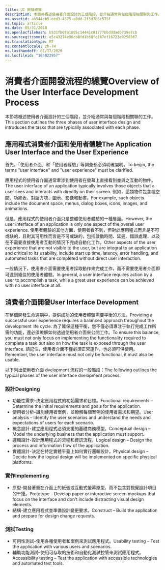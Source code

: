```yaml
---
title: UI 開發總覽
description: 本節將概述使用者介面設計的三個階段，並介紹通常與每個階段相關聯的工作。
ms.assetid: ab544cb9-eed3-4575-a8dd-2f5d7b5c575f
ms.topic: article
ms.date: 05/31/2018
ms.openlocfilehash: b531fb07a1805c14441c81777bbdddad0739e7cb
ms.sourcegitcommit: e5c43274e96cb8fd1b60fc187ef16723e9258367
ms.translationtype: MT
ms.contentlocale: zh-TW
ms.lasthandoff: 01/17/2020
ms.locfileid: "104022957"
---
```

# <a name="overview-of-the-user-interface-development-process"></a><span data-ttu-id="83dda-103">消費者介面開發流程的總覽</span><span class="sxs-lookup"><span data-stu-id="83dda-103">Overview of the User Interface Development Process</span></span>

<span data-ttu-id="83dda-104">本節將概述使用者介面設計的三個階段，並介紹通常與每個階段相關聯的工作。</span><span class="sxs-lookup"><span data-stu-id="83dda-104">This section outlines the three phases of user interface design and introduces the tasks that are typically associated with each phase.</span></span>

## <a name="the-application-user-interface-and-the-user-experience"></a><span data-ttu-id="83dda-105">應用程式消費者介面和使用者體驗</span><span class="sxs-lookup"><span data-stu-id="83dda-105">The Application User Interface and the User Experience</span></span>

<span data-ttu-id="83dda-106">首先，「使用者介面」和「使用者經驗」等詞彙都必須明確闡明。</span><span class="sxs-lookup"><span data-stu-id="83dda-106">To begin, the terms "user interface" and "user experience" must be clarified.</span></span>

<span data-ttu-id="83dda-107">應用程式的使用者介面通常牽涉到使用者在螢幕上直接看到並與之互動的物件。</span><span class="sxs-lookup"><span data-stu-id="83dda-107">The user interface of an application typically involves those objects that a user sees and interacts with directly on their screen.</span></span> <span data-ttu-id="83dda-108">例如，這類物件包含檔空間、功能表、對話方塊、圖示、影像和動畫。</span><span class="sxs-lookup"><span data-stu-id="83dda-108">For example, such objects include the document space, menus, dialog boxes, icons, images, and animations.</span></span>

<span data-ttu-id="83dda-109">但是，應用程式的使用者介面只是整體使用者體驗的一種層面。</span><span class="sxs-lookup"><span data-stu-id="83dda-109">However, the user interface of an application is only one aspect of the overall user experience.</span></span> <span data-ttu-id="83dda-110">使用者體驗的其他方面，使用者看不到，但對於應用程式而言是不可或缺的，且對其可用性而言是不可或缺的，包括啟動時間、延遲、錯誤處理，以及在不需要直接使用者互動的情況下完成自動化工作。</span><span class="sxs-lookup"><span data-stu-id="83dda-110">Other aspects of the user experience that are not visible to the user, but are integral to an application and critical to its usability, include start up time, latency, error handling, and automated tasks that are completed without direct user interaction.</span></span>

<span data-ttu-id="83dda-111">一般情況下，使用者介面需要使用者採取動作來完成工作，而不需要使用者介面即可達到絕佳的使用者體驗。</span><span class="sxs-lookup"><span data-stu-id="83dda-111">In general, a user interface requires action by a user to accomplish a task, while a great user experience can be achieved with no user interface at all.</span></span>

## <a name="user-interface-development"></a><span data-ttu-id="83dda-112">消費者介面開發</span><span class="sxs-lookup"><span data-stu-id="83dda-112">User Interface Development</span></span>

<span data-ttu-id="83dda-113">在整個開發生命週期中，提供成功的使用者體驗需要平衡的方法。</span><span class="sxs-lookup"><span data-stu-id="83dda-113">Providing a successful user experience requires a balanced approach throughout the development life cycle.</span></span> <span data-ttu-id="83dda-114">為了確保這種平衡，您不僅必須專注于執行完成工作所需的功能，還必須瞭解如何透過使用者介面來公開工作。</span><span class="sxs-lookup"><span data-stu-id="83dda-114">To ensure this balance, you must not only focus on implementing the functionality required to complete a task but also on how the task is exposed through the user interface.</span></span> <span data-ttu-id="83dda-115">請記住，使用者介面不僅必須正常運作，也必須可供使用。</span><span class="sxs-lookup"><span data-stu-id="83dda-115">Remember, the user interface must not only be functional, it must also be usable.</span></span>

<span data-ttu-id="83dda-116">以下列出使用者介面 dvelopment 流程的一般階段：</span><span class="sxs-lookup"><span data-stu-id="83dda-116">The following outlines the typical phases of the user interface dvelopment process:</span></span>

### <a name="designing"></a><span data-ttu-id="83dda-117">設計</span><span class="sxs-lookup"><span data-stu-id="83dda-117">Designing</span></span>

-   <span data-ttu-id="83dda-118">功能性需求–決定應用程式的初始需求和目標。</span><span class="sxs-lookup"><span data-stu-id="83dda-118">Functional requirements – Determine the initial requirements and goals for the application.</span></span>
-   <span data-ttu-id="83dda-119">使用者分析–識別使用者案例，並瞭解每個案例的使用者需求和期望。</span><span class="sxs-lookup"><span data-stu-id="83dda-119">User analysis – Identify the user scenarios and understand the needs and expectations of users for each scenario.</span></span>
-   <span data-ttu-id="83dda-120">概念設計-建立應用程式必須支援的基礎商務模型。</span><span class="sxs-lookup"><span data-stu-id="83dda-120">Conceptual design – Model the underlying business that the application must support.</span></span>
-   <span data-ttu-id="83dda-121">邏輯設計-設計應用程式的流程和資訊流程。</span><span class="sxs-lookup"><span data-stu-id="83dda-121">Logical design – Design the process and information flow of the application.</span></span>
-   <span data-ttu-id="83dda-122">實體設計-決定在特定實體平臺上如何實行邏輯設計。</span><span class="sxs-lookup"><span data-stu-id="83dda-122">Physical design – Decide how the logical design will be implemented on specific physical platforms.</span></span>

### <a name="implementing"></a><span data-ttu-id="83dda-123">實作</span><span class="sxs-lookup"><span data-stu-id="83dda-123">Implementing</span></span>

-   <span data-ttu-id="83dda-124">原型-開發著重在介面上的紙張或互動式螢幕原型，而不包含對視覺設計項目的干擾。</span><span class="sxs-lookup"><span data-stu-id="83dda-124">Prototype – Develop paper or interactive screen mockups that focus on the interface and don't include distracting visual design elements.</span></span>
-   <span data-ttu-id="83dda-125">結構-建立應用程式並準備設計變更要求。</span><span class="sxs-lookup"><span data-stu-id="83dda-125">Construct – Build the application and prepare for design change requests.</span></span>

### <a name="testing"></a><span data-ttu-id="83dda-126">測試</span><span class="sxs-lookup"><span data-stu-id="83dda-126">Testing</span></span>

-   <span data-ttu-id="83dda-127">可用性測試–使用各種使用者和案例來測試應用程式。</span><span class="sxs-lookup"><span data-stu-id="83dda-127">Usability testing – Test the application with various users and scenarios.</span></span>
-   <span data-ttu-id="83dda-128">輔助功能測試–使用可存取的技術和自動化測試控管來測試應用程式。</span><span class="sxs-lookup"><span data-stu-id="83dda-128">Accessibility testing – Test the application with accessible technologies and automated test tools.</span></span>

 

 




